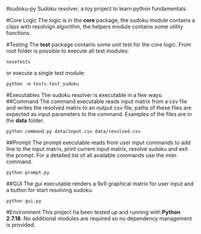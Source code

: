 #sudoku-py
Sudoku resolver, a toy project to learn python fundamentals.

#Core Logic
The logic is in the **core** package, the sudoku module contains a class with resolvign algorithm, the helpers module contains some utility functions.

#Testing
The **test** package contains some unit test for the core logic.
From root folder is possible to execute all test modules:
```console 
nosetests
```
or execute a single test module:
```console 
python -m tests.test_sudoku
```

#Executables
The sudoku resolver is executable in a few ways:
##Command
The command executable reads input matrix from a csv file and writes the resolved matrix to an output csv file, paths of these files are expected as input parameters to the command. Examples of the files are in the **data** folder.
```console
python command.py data/input.csv data/resolved.csv
```
##Prompt
The prompt executable reads from user input commands to add line to the input matrix, print current input matrix, resolve sudoku and exit the prompt. For a detailed list of all available commands use the *man* command.
```console
python prompt.py
```
##GUI
The gui executable renders a 9x9 graphical matrix for user input and a button for start resolving sudoku.
```console
python gui.py
```

#Environment
This project ha been tested up and running with **Python 2.7.18**.
No additional modules are required so no dependency management is provided.

